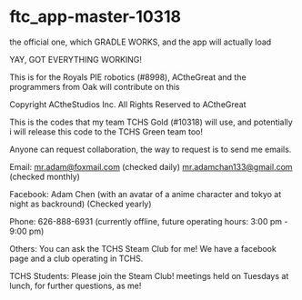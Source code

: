 # ftc_app-master-10318
the official one, which GRADLE WORKS, and the app will actually load

YAY, GOT EVERYTHING WORKING!

This is for the Royals PIE robotics (#8998), ACtheGreat and the programmers from Oak will contribute on this

Copyright ACtheStudios Inc. All Rights Reserved to ACtheGreat

This is the codes that my team TCHS Gold (#10318) will use, and potentially i will release this code to the TCHS Green team too!

Anyone can request collaboration, the way to request is to send me emails.

Email: mr.adam@foxmail.com (checked daily)
        mr.adamchan133@gmail.com (checked monthly)

Facebook: Adam Chen (with an avatar of a anime character and tokyo at night as backround) (Checked yearly)

Phone: 626-888-6931 (currently offline, future operating hours: 3:00 pm - 9:00 pm)

Others: You can ask the TCHS Steam Club for me! We have a facebook page and a club operating in TCHS.

TCHS Students: Please join the Steam Club! meetings held on Tuesdays at lunch, for further questions, as me!
